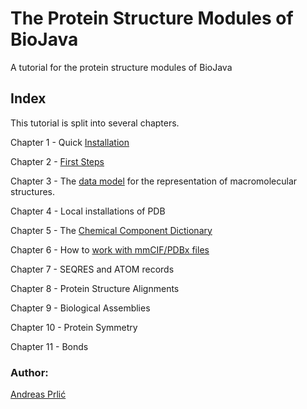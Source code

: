 The Protein Structure Modules of BioJava
=====================================================

A tutorial for the protein structure modules of BioJava

## Index

This tutorial is split into several chapters.

Chapter 1 - Quick [Installation](installation.md)

Chapter 2 - [First Steps](firststeps.md)

Chapter 3 - The [data model](structure-data-model.md) for the representation of macromolecular structures.

Chapter 4 - Local installations of PDB

Chapter 5 - The [Chemical Component Dictionary](chemcomp.md)

Chapter 6 - How to [work with mmCIF/PDBx files](mmcif.md)

Chapter 7 - SEQRES and ATOM records

Chapter 8 - Protein Structure Alignments

Chapter 9 - Biological Assemblies

Chapter 10 - Protein Symmetry

Chapter 11 - Bonds

### Author: 

[Andreas Prli&#263;](https://github.com/andreasprlic)





